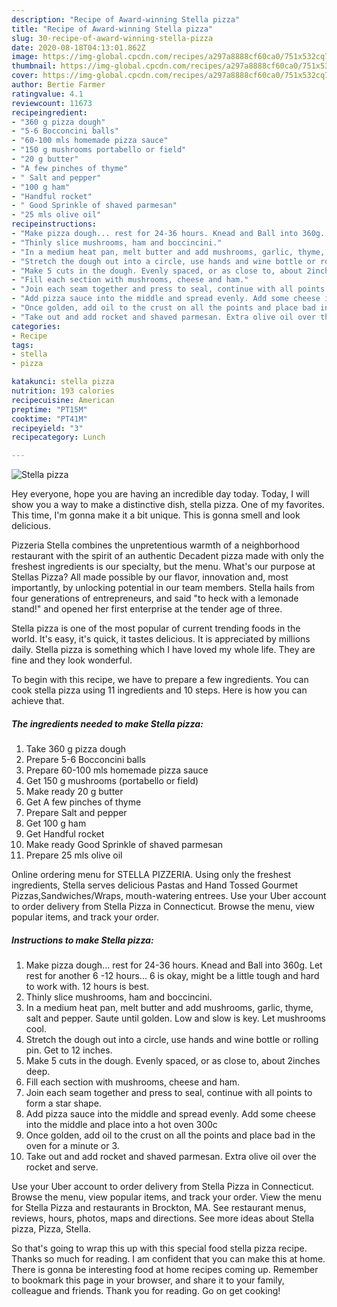 ```yaml
---
description: "Recipe of Award-winning Stella pizza"
title: "Recipe of Award-winning Stella pizza"
slug: 30-recipe-of-award-winning-stella-pizza
date: 2020-08-18T04:13:01.862Z
image: https://img-global.cpcdn.com/recipes/a297a8888cf60ca0/751x532cq70/stella-pizza-recipe-main-photo.jpg
thumbnail: https://img-global.cpcdn.com/recipes/a297a8888cf60ca0/751x532cq70/stella-pizza-recipe-main-photo.jpg
cover: https://img-global.cpcdn.com/recipes/a297a8888cf60ca0/751x532cq70/stella-pizza-recipe-main-photo.jpg
author: Bertie Farmer
ratingvalue: 4.1
reviewcount: 11673
recipeingredient:
- "360 g pizza dough"
- "5-6 Bocconcini balls"
- "60-100 mls homemade pizza sauce"
- "150 g mushrooms portabello or field"
- "20 g butter"
- "A few pinches of thyme"
- " Salt and pepper"
- "100 g ham"
- "Handful rocket"
- " Good Sprinkle of shaved parmesan"
- "25 mls olive oil"
recipeinstructions:
- "Make pizza dough... rest for 24-36 hours. Knead and Ball into 360g. Let rest for another 6 -12 hours... 6 is okay, might be a little tough and hard to work with. 12 hours is best."
- "Thinly slice mushrooms, ham and boccincini."
- "In a medium heat pan, melt butter and add mushrooms, garlic, thyme, salt and pepper. Saute until golden. Low and slow is key. Let mushrooms cool."
- "Stretch the dough out into a circle, use hands and wine bottle or rolling pin. Get to 12 inches."
- "Make 5 cuts in the dough. Evenly spaced, or as close to, about 2inches deep."
- "Fill each section with mushrooms, cheese and ham."
- "Join each seam together and press to seal, continue with all points to form a star shape."
- "Add pizza sauce into the middle and spread evenly. Add some cheese into the middle and place into a hot oven 300c"
- "Once golden, add oil to the crust on all the points and place bad in the oven for a minute or 3."
- "Take out and add rocket and shaved parmesan. Extra olive oil over the rocket and serve."
categories:
- Recipe
tags:
- stella
- pizza

katakunci: stella pizza 
nutrition: 193 calories
recipecuisine: American
preptime: "PT15M"
cooktime: "PT41M"
recipeyield: "3"
recipecategory: Lunch

---
```



![Stella pizza](https://img-global.cpcdn.com/recipes/a297a8888cf60ca0/751x532cq70/stella-pizza-recipe-main-photo.jpg)

Hey everyone, hope you are having an incredible day today. Today, I will show you a way to make a distinctive dish, stella pizza. One of my favorites. This time, I'm gonna make it a bit unique. This is gonna smell and look delicious.

Pizzeria Stella combines the unpretentious warmth of a neighborhood restaurant with the spirit of an authentic Decadent pizza made with only the freshest ingredients is our specialty, but the menu. What&#39;s our purpose at Stellas Pizza? All made possible by our flavor, innovation and, most importantly, by unlocking potential in our team members. Stella hails from four generations of entrepreneurs, and said &#34;to heck with a lemonade stand!&#34; and opened her first enterprise at the tender age of three.

Stella pizza is one of the most popular of current trending foods in the world. It's easy, it's quick, it tastes delicious. It is appreciated by millions daily. Stella pizza is something which I have loved my whole life. They are fine and they look wonderful.


To begin with this recipe, we have to prepare a few ingredients. You can cook stella pizza using 11 ingredients and 10 steps. Here is how you can achieve that.

<!--inarticleads1-->

##### The ingredients needed to make Stella pizza:

1. Take 360 g pizza dough
1. Prepare 5-6 Bocconcini balls
1. Prepare 60-100 mls homemade pizza sauce
1. Get 150 g mushrooms (portabello or field)
1. Make ready 20 g butter
1. Get A few pinches of thyme
1. Prepare  Salt and pepper
1. Get 100 g ham
1. Get Handful rocket
1. Make ready  Good Sprinkle of shaved parmesan
1. Prepare 25 mls olive oil


Online ordering menu for STELLA PIZZERIA. Using only the freshest ingredients, Stella serves delicious Pastas and Hand Tossed Gourmet Pizzas,Sandwiches/Wraps, mouth-watering entrees. Use your Uber account to order delivery from Stella Pizza in Connecticut. Browse the menu, view popular items, and track your order. 

<!--inarticleads2-->

##### Instructions to make Stella pizza:

1. Make pizza dough... rest for 24-36 hours. Knead and Ball into 360g. Let rest for another 6 -12 hours... 6 is okay, might be a little tough and hard to work with. 12 hours is best.
1. Thinly slice mushrooms, ham and boccincini.
1. In a medium heat pan, melt butter and add mushrooms, garlic, thyme, salt and pepper. Saute until golden. Low and slow is key. Let mushrooms cool.
1. Stretch the dough out into a circle, use hands and wine bottle or rolling pin. Get to 12 inches.
1. Make 5 cuts in the dough. Evenly spaced, or as close to, about 2inches deep.
1. Fill each section with mushrooms, cheese and ham.
1. Join each seam together and press to seal, continue with all points to form a star shape.
1. Add pizza sauce into the middle and spread evenly. Add some cheese into the middle and place into a hot oven 300c
1. Once golden, add oil to the crust on all the points and place bad in the oven for a minute or 3.
1. Take out and add rocket and shaved parmesan. Extra olive oil over the rocket and serve.


Use your Uber account to order delivery from Stella Pizza in Connecticut. Browse the menu, view popular items, and track your order. View the menu for Stella Pizza and restaurants in Brockton, MA. See restaurant menus, reviews, hours, photos, maps and directions. See more ideas about Stella pizza, Pizza, Stella. 

So that's going to wrap this up with this special food stella pizza recipe. Thanks so much for reading. I am confident that you can make this at home. There is gonna be interesting food at home recipes coming up. Remember to bookmark this page in your browser, and share it to your family, colleague and friends. Thank you for reading. Go on get cooking!
